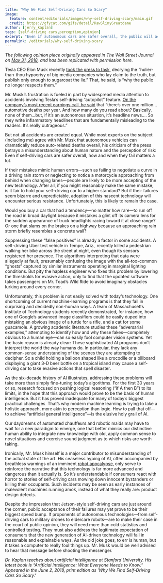 ```yaml
---
title: "Why We Find Self-Driving Cars So Scary"
image:
  feature: content/editorials/images/why-self-driving-scary/main.gif
  credit: https://gfycat.com/gifs/detail/RawSlimyGreatdane
author: [jerry_kaplan]
tags: [self-driving cars,perception,opinion]
excerpt: "Even if autonomous cars are safer overall, the public will accept the new technology only when it fails in predictable and reasonable ways"
permalink: /editorials/why-self-driving-scary
---
```

_The following opinion piece originally appeared in The Wall Street Journal on [May 31, 2018](https://www.wsj.com/articles/why-we-find-self-driving-cars-so-scary-1527784724), and has been replicated with permission here._ 


Tesla CEO Elon Musk recently [took the press to task](https://twitter.com/elonmusk/status/999355619390865408?lang=en&mod=article_inline), decrying the “holier-than-thou hypocrisy of big media companies who lay claim to the truth, but publish only enough to sugarcoat the lie.” That, he said, is “why the public no longer respects them.”

Mr. Musk’s frustration is fueled in part by widespread media attention to accidents involving Tesla’s self-driving “autopilot” feature. [On the company’s most recent earnings call, he said](https://www.cnbc.com/2018/05/03/here-are-highlights-of-elon-musks-strange-tesla-earnings-call-theyre-killing-me.html?mod=article_inline) that “there’s over one million…automotive deaths per year. And how many do you read about? Basically, none of them…but, if it’s an autonomous situation, it’s headline news…. So they write inflammatory headlines that are fundamentally misleading to the readers. It’s really outrageous.”

But not all accidents are created equal. While most experts on the subject (including me) agree with Mr. Musk that autonomous vehicles can dramatically reduce auto-related deaths overall, his criticism of the press betrays a misunderstanding about human nature and the perception of risk: Even if self-driving cars are safer overall, how and when they fail matters a lot.

If their mistakes mimic human errors—such as failing to negotiate a curve in a driving rain storm or neglecting to notice a motorcycle approaching from behind when changing lanes—people are likely to be more accepting of the new technology. After all, if you might reasonably make the same mistake, is it fair to hold your self-driving car to a higher standard? But if their failures seem bizarre and unpredictable, adoption of this nascent technology will encounter serious resistance. Unfortunately, this is likely to remain the case.

Would you buy a car that had a tendency—no matter how rare—to run off the road in broad daylight because it mistakes a glint off its camera lens for the sudden appearance of truck headlights racing toward it at close range? Or one that slams on the brakes on a highway because an approaching rain storm briefly resembles a concrete wall?
    
Suppressing these “false positives” is already a factor in some accidents. A self-driving Uber test vehicle in Tempe, Ariz., recently killed a pedestrian walking her bike across the street at night, even though its sensors registered her presence. The algorithms interpreting that data were allegedly at fault, presumably confusing the image with the all-too-common “ghosts” captured by similar instruments operating in marginal lighting conditions. But pity the hapless engineer who fixes this problem by lowering the thresholds for evasive action, only to find that the updated software takes passengers on Mr. Toad’s Wild Ride to avoid imaginary obstacles lurking around every corner.

Unfortunately, this problem is not easily solved with today’s technology. One shortcoming of current machine-learning programs is that they fail in surprising and decidedly non-human ways. A team of Massachusetts Institute of Technology students recently demonstrated, for instance, how one of Google’s advanced image classifiers could be easily duped into mistaking an obvious image of a turtle for a rifle, and a cat for some guacamole. A growing academic literature studies these “adversarial examples,” attempting to identify how and why these fakes—completely obvious to a human eye—can so easily fool computer vision systems.
Yet the basic reason is already clear: These sophisticated AI programs don’t interpret the world the way humans do. In particular, they lack any common-sense understanding of the scenes they are attempting to decipher. So a child holding a balloon shaped like a crocodile or a billboard displaying a giant 3-D beer bottle on a tropical island may cause a self-driving car to take evasive actions that spell disaster.

As the six-decade history of AI illustrates, addressing these problems will take more than simply fine-tuning today’s algorithms. For the first 30 years or so, research focused on pushing logical reasoning (“if A then B”) to its limits, in the hope that this approach would prove to be the basis of human intelligence. But it has proved inadequate for many of today’s biggest practical challenges. That’s why modern machine learning is trying to take a holistic approach, more akin to perception than logic. How to pull that off—to achieve “artificial general intelligence”—is the elusive holy grail of AI.

Our daydreams of automated chauffeurs and robotic maids may have to wait for a new paradigm to emerge, one that better mimics our distinctive human ability to integrate new knowledge with old, apply common sense to novel situations and exercise sound judgment as to which risks are worth taking.

Ironically, Mr. Musk himself is a major contributor to misunderstanding of the actual state of the art. His ceaseless hyping of AI, often accompanied by breathless warnings of an imminent [robot apocalypse](https://www.wsj.com/articles/elon-musk-warns-nations-governors-of-looming-ai-threat-calls-for-regulations-1500154345?mod=article_inline), only serve to reinforce the narrative that this technology is far more advanced and dangerous than it actually is. So it’s understandable if consumers react with horror to stories of self-driving cars mowing down innocent bystanders or killing their occupants. Such incidents may be seen as early instances of malevolent machines running amok, instead of what they really are: product design defects.

Despite the impression that Jetson-style self-driving cars are just around the corner, public acceptance of their failures may yet prove to be their biggest speed bump. If proponents of autonomous technologies—from self-driving cars to military drones to eldercare robots—are to make their case in the court of public opinion, they will need more than cold statistics and controlled testing. They must also address the legitimate expectation of consumers that the new generation of AI-driven technology will fail in reasonable and explainable ways.
As the old joke goes, to err is human, but it takes a computer to really foul things up. Mr. Musk would be well advised to hear that message before shooting the messenger.

_Dr. Kaplan teaches about artificial intelligence at Stanford University. His latest book is “Artificial Intelligence: What Everyone Needs to Know.” Appeared in the June 2, 2018, print edition as 'Why We Find Self-Driving Cars So Scary.'_


